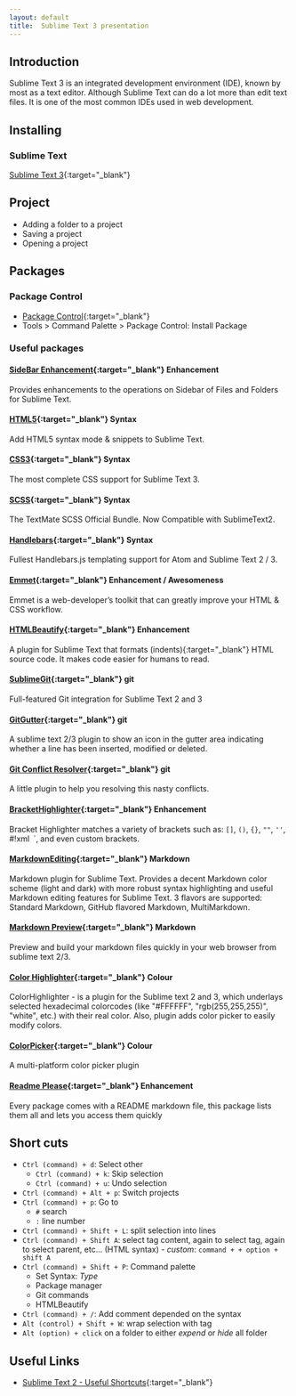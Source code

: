 ```yaml
---
layout: default
title:  Sublime Text 3 presentation
---
```


## Introduction

Sublime Text 3 is an integrated development environment (IDE), known by most as a text editor. Although Sublime Text can do a lot more than edit text files. It is one of the most common IDEs used in web development. 

## Installing

### Sublime Text

[Sublime Text 3](http://www.sublimetext.com/3){:target="_blank"}

## Project

* Adding a folder to a project
* Saving a project
* Opening a project

## Packages

### Package Control
* [Package Control](https://packagecontrol.io/installation#st3){:target="_blank"}
* Tools > Command Palette > Package Control: Install Package

### Useful packages

#### [SideBar Enhancement](https://packagecontrol.io/packages/SideBarEnhancements){:target="_blank"} <span class="label label-default">Enhancement</span>
Provides enhancements to the operations on Sidebar of Files and Folders for Sublime Text.

#### [HTML5](https://packagecontrol.io/packages/HTML5){:target="_blank"} <span class="label label-default">Syntax</span>
Add HTML5 syntax mode & snippets to Sublime Text.

#### [CSS3](https://packagecontrol.io/packages/CSS3){:target="_blank"} <span class="label label-default">Syntax</span>
The most complete CSS support for Sublime Text 3.

#### [SCSS](https://packagecontrol.io/packages/SCSS){:target="_blank"} <span class="label label-default">Syntax</span>
The TextMate SCSS Official Bundle. Now Compatible with SublimeText2.

#### [Handlebars](https://packagecontrol.io/packages/Handlebars){:target="_blank"} <span class="label label-default">Syntax</span>
Fullest Handlebars.js templating support for Atom and Sublime Text 2 / 3. 

#### [Emmet](https://packagecontrol.io/packages/Emmet){:target="_blank"} <span class="label label-default">Enhancement / Awesomeness</span>
Emmet is a web-developer’s toolkit that can greatly improve your HTML & CSS workflow.

#### [HTMLBeautify](https://packagecontrol.io/packages/HTMLBeautify){:target="_blank"} <span class="label label-default">Enhancement</span>
A plugin for Sublime Text that formats (indents){:target="_blank"} HTML source code. It makes code easier for humans to read.

#### [SublimeGit](https://packagecontrol.io/packages/SublimeGit){:target="_blank"} <span class="label label-default">git</span>
Full-featured Git integration for Sublime Text 2 and 3

#### [GitGutter](https://packagecontrol.io/packages/GitGutter){:target="_blank"} <span class="label label-default">git</span>
A sublime text 2/3 plugin to show an icon in the gutter area indicating whether a line has been inserted, modified or deleted.

#### [Git Conflict Resolver](https://packagecontrol.io/packages/Git%20Conflict%20Resolver){:target="_blank"} <span class="label label-default">git</span>
A little plugin to help you resolving this nasty conflicts.

#### [BracketHighlighter](https://packagecontrol.io/packages/BracketHighlighter){:target="_blank"} <span class="label label-default">Enhancement</span>
Bracket Highlighter matches a variety of brackets such as: `[]`, `()`, `{}`, `""`, `''`, #!xml` `<tag></tag>`, and even custom brackets.

#### [MarkdownEditing](https://packagecontrol.io/packages/MarkdownEditing){:target="_blank"} <span class="label label-default">Markdown</span>
Markdown plugin for Sublime Text. Provides a decent Markdown color scheme (light and dark) with more robust syntax highlighting and useful Markdown editing features for Sublime Text. 3 flavors are supported: Standard Markdown, GitHub flavored Markdown, MultiMarkdown.

#### [Markdown Preview](https://packagecontrol.io/packages/Markdown%20Preview){:target="_blank"} <span class="label label-default">Markdown</span>
Preview and build your markdown files quickly in your web browser from sublime text 2/3.

#### [Color Highlighter](https://packagecontrol.io/packages/Color%20Highlighter){:target="_blank"} <span class="label label-default">Colour</span>
ColorHighlighter - is a plugin for the Sublime text 2 and 3, which underlays selected hexadecimal colorcodes (like "#FFFFFF", "rgb(255,255,255)", "white", etc.) with their real color. Also, plugin adds color picker to easily modify colors.

#### [ColorPicker](https://packagecontrol.io/packages/ColorPicker){:target="_blank"} <span class="label label-default">Colour</span>
A multi-platform color picker plugin

#### [Readme Please](https://github.com/roadhump/ReadmePlease){:target="_blank"} <span class="label label-default">Enhancement</span>
Every package comes with a README markdown file, this package lists them all and lets you access them quickly

## Short cuts
* `Ctrl (command) + d`: Select other
  - `Ctrl (command) + k`: Skip selection
  - `Ctrl (command) + u`: Undo selection
* `Ctrl (command) + Alt + p`: Switch projects
* `Ctrl (command) + p`: Go to
  - `#` search
  - `:` line number
* `Ctrl (command) + Shift + L`: split selection into lines
* `Ctrl (command) + Shift A`: select tag content, again to select tag, again to select parent, etc... (HTML syntax) - _custom_: `command + + option + shift A`
* `Ctrl (command) + Shift + P`: Command palette
  - Set Syntax: _Type_
  - Package manager
  - Git commands
  - HTMLBeautify
* `Ctrl (command) + /`: Add comment depended on the syntax
* `Alt (control) + Shift + W`: wrap selection with tag
* `Alt (option) + click` on a folder to either *expend* or *hide* all folder

## Useful Links
* [Sublime Text 2 - Useful Shortcuts](https://gist.github.com/nuxlli/1207014){:target="_blank"}






